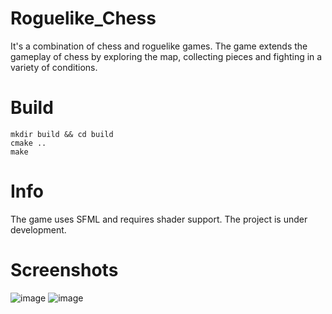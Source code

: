 # Roguelike_Chess
It's a combination of chess and roguelike games. The game extends the gameplay of chess by exploring the map, collecting pieces and fighting in a variety of conditions.

# Build
```
mkdir build && cd build
cmake ..
make
```

# Info
The game uses SFML and requires shader support.
The project is under development.

# Screenshots
![image](https://user-images.githubusercontent.com/58367136/133606193-492ecac0-e75e-40ea-853d-7d5db3f74e5f.png)
![image](https://user-images.githubusercontent.com/58367136/133605982-bfc6a2b2-861b-4364-8a9e-4809ad3facbc.png)
